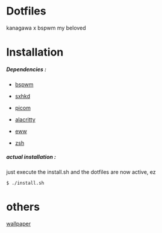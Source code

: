 # Dotfiles

kanagawa x bspwm my beloved

# Installation

##### Dependencies :

- [bspwm](https://github.com/baskerville/bspwm)

- [sxhkd](https://github.com/baskerville/sxhkd)

- [picom](https://github.com/yshui/picom)

- [alacritty](https://github.com/alacritty/alacritty)

- [eww](https://github.com/elkowar/eww)

- [zsh](https://github.com/zsh-users/zsh)


##### actual installation :

just execute the install.sh and the dotfiles are now active, ez

```
$ ./install.sh
```

# others

[wallpaper](https://keke-i.tumblr.com/post/666805015939301376)
